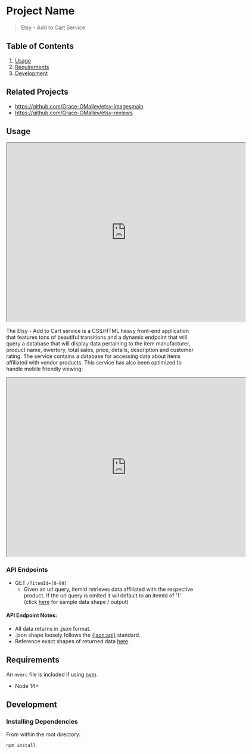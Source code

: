 # Project Name

> Etsy - Add to Cart Service

## Table of Contents

1. [Usage](#Usage)
1. [Requirements](#requirements)
1. [Development](#development)

## Related Projects

  - https://github.com/Grace-OMalley/etsy-imagesmain
  - https://github.com/Grace-OMalley/etsy-reviews

## Usage

<iframe src="https://drive.google.com/file/d/1J-HabLBJBc6C_OXqJay3Mv7vmmitItc6/preview" width="640" height="480" allow="autoplay"></iframe>

The Etsy - Add to Cart service is a CSS/HTML heavy front-end application that features tons of beautiful transitions and a dynamic endpoint that will query a database that will display data pertaining to the item manufacturer, product name, invertory, total sales, price, details, description and customer rating. The service contains a database for accessing data about items affiliated with vendor products. This service has also been optimized to handle mobile friendly viewing:

<iframe src="https://drive.google.com/file/d/1szV2xPcXoLVHfmJttu1K1pCcw_dRxerG/preview" width="640" height="480" allow="autoplay"></iframe>

### API Endpoints
+ GET `/?itemId=[0-99]`
  - Given an url query, itemId retrieves data affiliated with the respective product. If the url query is omited it wil default to an itemId of '1' (click [here](example-data/get_{trailId}_photos.json) for sample data shape / output)

#### API Endpoint Notes:
+ All data returns in .json format.
+ .json shape loosely follows the [{json:api}](https://jsonapi.org/) standard.
+ Reference exact shapes of returned data [here](sampleDataAPI.js).

## Requirements

An `nvmrc` file is included if using [nvm](https://github.com/creationix/nvm).

- Node 14+

## Development

### Installing Dependencies

From within the root directory:

```sh
npm install
```
